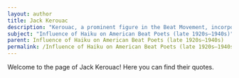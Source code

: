 ```yaml
---
layout: author
title: Jack Kerouac
description: "Kerouac, a prominent figure in the Beat Movement, incorporated spontaneous prose and sometimes haiku forms in his work, particularly in his explorations of nature and the American landscape, as seen in works like 'Mexico City Blues'."
subject: "Influence of Haiku on American Beat Poets (late 1920s–1940s)"
parent: Influence of Haiku on American Beat Poets (late 1920s–1940s)
permalink: /Influence of Haiku on American Beat Poets (late 1920s–1940s)/authors/Jack-Kerouac/
---
```


Welcome to the page of Jack Kerouac! Here you can find their quotes.
